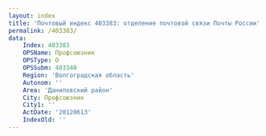 ```yaml
---
layout: index
title: 'Почтовый индекс 403383: отделение почтовой связи Почты России'
permalink: /403383/
data:
    Index: 403383
    OPSName: Профсоюзник
    OPSType: О
    OPSSubm: 403340
    Region: 'Волгоградская область'
    Autonom: ''
    Area: 'Даниловский район'
    City: Профсоюзник
    City1: ''
    ActDate: '20120613'
    IndexOld: ''
---
```

